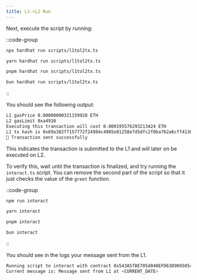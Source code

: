 ```yaml
---
title: L1->L2 Run
---
```


Next, execute the script by running:

::code-group

```bash [npm]
npx hardhat run scripts/l1tol2tx.ts
```

```bash [yarn]
yarn hardhat run scripts/l1tol2tx.ts
```

```bash [pnpm]
pnpm hardhat run scripts/l1tol2tx.ts
```

```bash [bun]
bun hardhat run scripts/l1tol2tx.ts
```

::

You should see the following output:

```bash
L1 gasPrice 0.00000000321159928 ETH
L2 gasLimit 0xa4910
Executing this transaction will cost 0.000195576293213424 ETH
L1 tx hash is 0x69a382f7157772f24984c4985e81258e7d5dfc2f0ba762a6cff41304e8987d9c
🎉 Transaction sent successfully
```

This indicates the transaction is submitted to the L1 and will later on be executed on L2.

To verify this, wait until the transaction is finalized, and try running the `interact.ts` script.
You can remove the second part of the script so that it just checks the value of the `greet` function.

::code-group

```bash [npm]
npm run interact
```

```bash [yarn]
yarn interact
```

```bash [pnpm]
pnpm interact
```

```bash [bun]
bun interact
```

::

You should see in the logs your message sent from the L1.

```bash
Running script to interact with contract 0x543A5fBE705d040EFD63D9095054558FB4498F88
Current message is: Message sent from L1 at <CURRENT_DATE>
```
